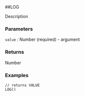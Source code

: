 ##LOG

Description

### Parameters
`value` : Number (required) - argument

### Returns
Number

### Examples
```
// returns VALUE
LOG()
```